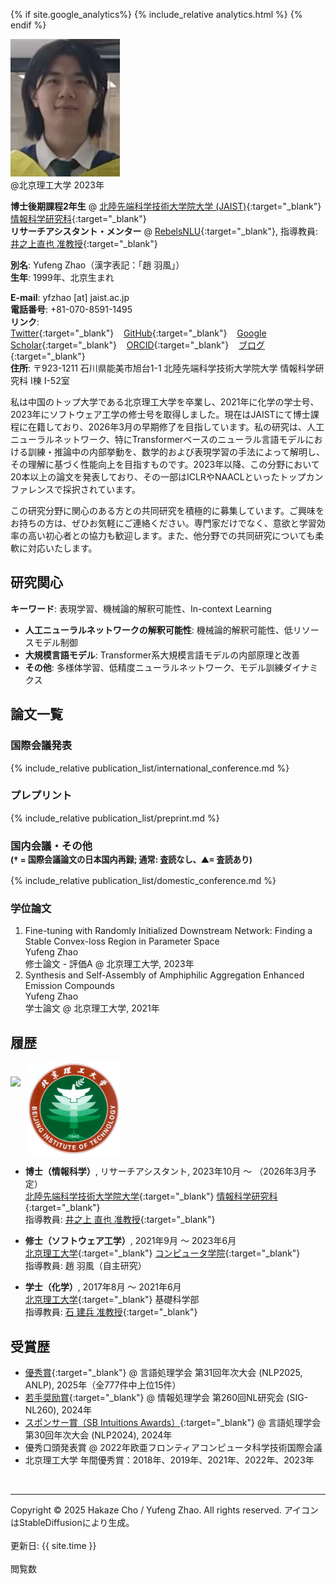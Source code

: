 <head>

{% if site.google_analytics%}
{% include_relative analytics.html %}
{% endif %}

<link rel="stylesheet" type="text/css" href="//fonts.googleapis.com/css?family=Gentium+Basic" />
<script async src="//busuanzi.ibruce.info/busuanzi/2.3/busuanzi.pure.mini.js"></script>

<link rel="preconnect" href="https://fonts.googleapis.com">
<link rel="preconnect" href="https://fonts.gstatic.com" crossorigin>
<link href="https://fonts.googleapis.com/css2?family=Noto+Sans+JP:wght@300;400;700&display=swap" rel="stylesheet">

</head>

<div class="img_margin">
<img src="./assets/fig/photo.png" alt="" title="@Beijing Inst. Tech. 2023" height="220">
<figcaption>@北京理工大学 2023年</figcaption>
</div>

**博士後期課程2年生** @ [北陸先端科学技術大学院大学 (JAIST)](https://www.jaist.ac.jp/){:target="_blank"} [情報科学研究科](https://www.jaist.ac.jp/areas/cs/){:target="_blank"}  
**リサーチアシスタント・メンター** @ [RebelsNLU](https://rebelsnlu.super.site/){:target="_blank"}, 指導教員: [井之上直也 准教授](https://naoya-i.info/){:target="_blank"}   

**別名**: Yufeng Zhao（漢字表記：「趙 羽風」）  
**生年**: 1999年、北京生まれ  
<!-- **所属**: 北陸先端科学技術大学院大学 ← 北京理工大学 -->

**E-mail**: yfzhao [at] jaist.ac.jp  
**電話番号**: +81-070-8591-1495  
**リンク**:  
[Twitter](https://x.com/yfZhao495){:target="_blank"} &nbsp;&nbsp;
[GitHub](https://github.com/hc495){:target="_blank"} &nbsp;&nbsp; 
[Google Scholar](https://scholar.google.com/citations?user=q_eQAcwAAAAJ){:target="_blank"} &nbsp;&nbsp; 
[ORCID](https://orcid.org/0000-0002-7127-1954){:target="_blank"} &nbsp;&nbsp; 
[ブログ](https://www.amachi.com.cn/){:target="_blank"} &nbsp;&nbsp;  
**住所**: 〒923-1211 石川県能美市旭台1-1 北陸先端科学技術大学院大学 情報科学研究科 I棟 I-52室  

私は中国のトップ大学である北京理工大学を卒業し、2021年に化学の学士号、2023年にソフトウェア工学の修士号を取得しました。現在はJAISTにて博士課程に在籍しており、2026年3月の早期修了を目指しています。私の研究は、人工ニューラルネットワーク、特にTransformerベースのニューラル言語モデルにおける訓練・推論中の内部挙動を、数学的および表現学習の手法によって解明し、その理解に基づく性能向上を目指すものです。2023年以降、この分野において20本以上の論文を発表しており、その一部はICLRやNAACLといったトップカンファレンスで採択されています。

この研究分野に関心のある方との共同研究を積極的に募集しています。ご興味をお持ちの方は、ぜひお気軽にご連絡ください。専門家だけでなく、意欲と学習効率の高い初心者との協力も歓迎します。また、他分野での共同研究についても柔軟に対応いたします。

## 研究関心

**キーワード**: 表現学習、機械論的解釈可能性、In-context Learning  
- **人工ニューラルネットワークの解釈可能性**: 機械論的解釈可能性、低リソースモデル制御  
- **大規模言語モデル**: Transformer系大規模言語モデルの内部原理と改善  
- **その他**: 多様体学習、低精度ニューラルネットワーク、モデル訓練ダイナミクス

## 論文一覧

### 国際会議発表

{% include_relative publication_list/international_conference.md %}

### プレプリント

{% include_relative publication_list/preprint.md %}

### 国内会議・その他<br><span style="font-size:0.8em">(† = 国際会議論文の日本国内再録; 通常: 査読なし、▲= 査読あり)</span>

{% include_relative publication_list/domestic_conference.md %}

### 学位論文

1. Fine-tuning with Randomly Initialized Downstream Network: Finding a Stable Convex-loss Region in Parameter Space    
    Yufeng Zhao   
    修士論文 - 評価A @ 北京理工大学, 2023年
2. Synthesis and Self-Assembly of Amphiphilic Aggregation Enhanced Emission Compounds   
   Yufeng Zhao   
   学士論文 @ 北京理工大学, 2021年

## 履歴

<div class="img_margin" style="display: flex; align-items: center; gap: 10px;">
    <img src="./assets/fig/jaist.png" height="105">
    <img src="./assets/fig/bit_xiaohui.jpg" height="150">
</div>

- **博士（情報科学）**, リサーチアシスタント, 2023年10月 ～ （2026年3月予定）  
  [北陸先端科学技術大学院大学](https://www.jaist.ac.jp/){:target="_blank"} [情報科学研究科](https://www.jaist.ac.jp/areas/cs/){:target="_blank"}   
  指導教員: [井之上 直也 准教授](https://naoya-i.info/){:target="_blank"}

- **修士（ソフトウェア工学）**, 2021年9月 ～ 2023年6月  
  [北京理工大学](https://cs.bit.edu.cn/){:target="_blank"} [コンピュータ学院](https://cs.bit.edu.cn/){:target="_blank"}  
  指導教員: 趙 羽風（自主研究）

- **学士（化学）**, 2017年8月 ～ 2021年6月  
  [北京理工大学](https://cs.bit.edu.cn/){:target="_blank"} 基礎科学部  
  指導教員: [石 建兵 准教授](https://mse.bit.edu.cn/szdw/jgml/clwlyhxxg/ff4af2fd072b47beadc219b5c4e266f7.htm){:target="_blank"}

## 受賞歴

- [優秀賞](https://anlp.jp/nlp2025/award.html#outstanding){:target="_blank"} @ 言語処理学会 第31回年次大会 (NLP2025, ANLP), 2025年（全777件中上位15件）  
- [若手奨励賞](https://sites.google.com/sig-nl.ipsj.or.jp/sig-nl/%E6%8E%88%E8%B3%9E/young#h.qq15e8v12s8d){:target="_blank"} @ 情報処理学会 第260回NL研究会 (SIG-NL260), 2024年  
- [スポンサー賞（SB Intuitions Awards）](https://www.anlp.jp/nlp2024/award.html){:target="_blank"} @ 言語処理学会 第30回年次大会 (NLP2024), 2024年  
- 優秀口頭発表賞 @ 2022年欧亜フロンティアコンピュータ科学技術国際会議  
- 北京理工大学 年間優秀賞：2018年、2019年、2021年、2022年、2023年  

<br>
<hr width="100%" />

Copyright © 2025 Hakaze Cho / Yufeng Zhao. All rights reserved. アイコンはStableDiffusionにより生成。  
<br> 更新日: {{ site.time }}  
<span id="busuanzi_container_site_pv"><br><span id="busuanzi_value_site_pv"></span> 閲覧数</span>
